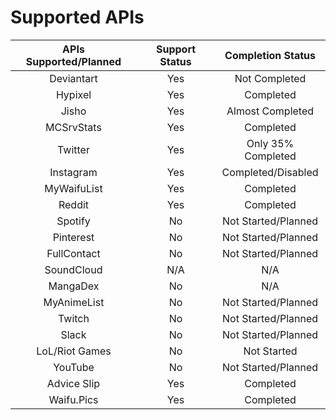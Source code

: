 # Supported APIs
| APIs Supported/Planned | Support Status | Completion Status |
|        :--:           |     :--:       |    :--:   |
| Deviantart            |   Yes          |    Not Completed     |
| Hypixel               | Yes            | Completed       |
| Jisho                 | Yes            |  Almost Completed  |
| MCSrvStats            | Yes            |    Completed    |
| Twitter               | Yes            | Only 35% Completed| 
| Instagram             |  Yes           |     Completed/Disabled   |
| MyWaifuList           |   Yes          |     Completed   | 
| Reddit                |     Yes        | Completed       |
| Spotify               |  No            | Not Started/Planned     |
| Pinterest             |  No            | Not Started/Planned     | 
| FullContact           | No             | Not Started/Planned     |
| SoundCloud            | N/A            | N/A             |
| MangaDex              | No             | N/A |
| MyAnimeList           | No             | Not Started/Planned |
| Twitch                | No             | Not Started/Planned |
| Slack                 | No             | Not Started/Planned |
| LoL/Riot Games        | No             | Not Started |
| YouTube | No | Not Started/Planned |
| Advice Slip | Yes | Completed | 
| Waifu.Pics | Yes | Completed |
